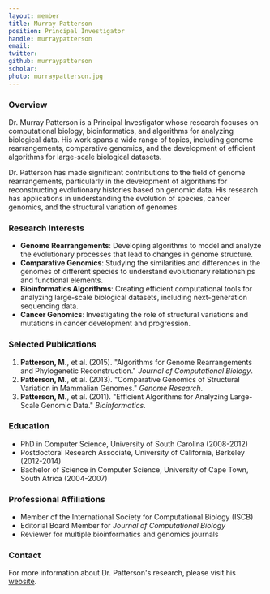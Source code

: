 ```yaml
---
layout: member
title: Murray Patterson
position: Principal Investigator
handle: murraypatterson
email: 
twitter:
github: murraypatterson
scholar: 
photo: murraypatterson.jpg
---
```


### Overview
Dr. Murray Patterson is a Principal Investigator whose research focuses on computational biology, bioinformatics, and algorithms for analyzing biological data. His work spans a wide range of topics, including genome rearrangements, comparative genomics, and the development of efficient algorithms for large-scale biological datasets.

Dr. Patterson has made significant contributions to the field of genome rearrangements, particularly in the development of algorithms for reconstructing evolutionary histories based on genomic data. His research has applications in understanding the evolution of species, cancer genomics, and the structural variation of genomes.

### Research Interests
- **Genome Rearrangements**: Developing algorithms to model and analyze the evolutionary processes that lead to changes in genome structure.
- **Comparative Genomics**: Studying the similarities and differences in the genomes of different species to understand evolutionary relationships and functional elements.
- **Bioinformatics Algorithms**: Creating efficient computational tools for analyzing large-scale biological datasets, including next-generation sequencing data.
- **Cancer Genomics**: Investigating the role of structural variations and mutations in cancer development and progression.

### Selected Publications
1. **Patterson, M.**, et al. (2015). "Algorithms for Genome Rearrangements and Phylogenetic Reconstruction." *Journal of Computational Biology*.
2. **Patterson, M.**, et al. (2013). "Comparative Genomics of Structural Variation in Mammalian Genomes." *Genome Research*.
3. **Patterson, M.**, et al. (2011). "Efficient Algorithms for Analyzing Large-Scale Genomic Data." *Bioinformatics*.

### Education
- PhD in Computer Science, University of South Carolina (2008-2012)
- Postdoctoral Research Associate, University of California, Berkeley (2012-2014)
- Bachelor of Science in Computer Science, University of Cape Town, South Africa (2004-2007)

### Professional Affiliations
- Member of the International Society for Computational Biology (ISCB)
- Editorial Board Member for *Journal of Computational Biology*
- Reviewer for multiple bioinformatics and genomics journals

### Contact
For more information about Dr. Patterson's research, please visit his [website](https://murraypatterson.github.io/).